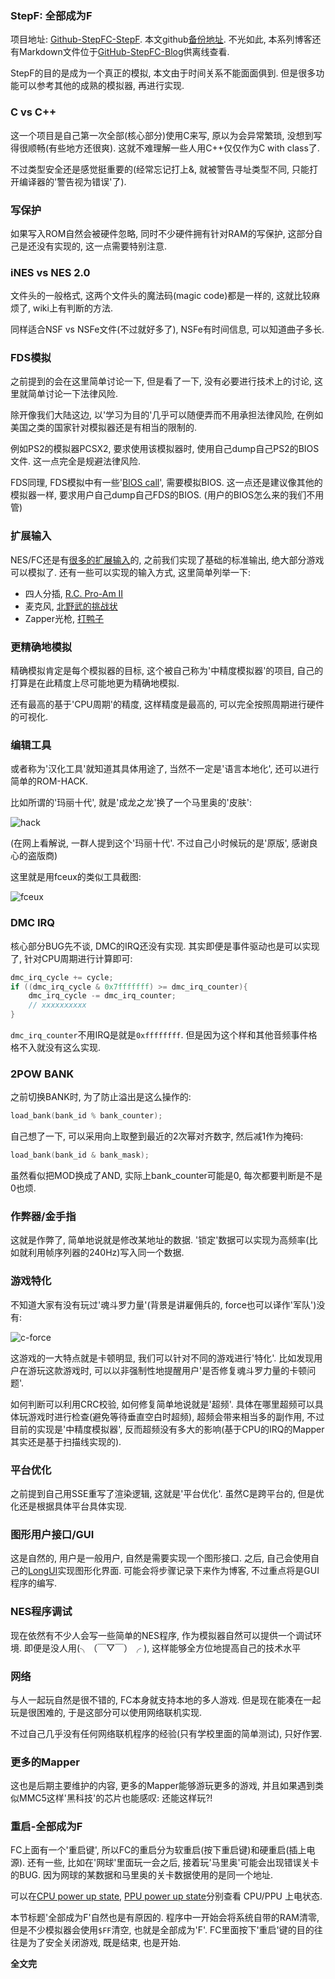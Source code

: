 ### StepF: 全部成为F

项目地址: [Github-StepFC-StepF](https://github.com/dustpg/StepFC/tree/master/stepf). 本文github[备份地址](https://github.com/dustpg/BlogFM/issues/51). 不光如此, 本系列博客还有Markdown文件位于[GitHub-StepFC-Blog](https://github.com/dustpg/StepFC/tree/master/blog)供离线查看.

StepF的目的是成为一个真正的模拟, 本文由于时间关系不能面面俱到. 但是很多功能可以参考其他的成熟的模拟器, 再进行实现. 


### C vs C++

这一个项目是自己第一次全部(核心部分)使用C来写, 原以为会异常繁琐, 没想到写得很顺畅(有些地方还很爽). 这就不难理解一些人用C++仅仅作为C with class了. 

不过类型安全还是感觉挺重要的(经常忘记打上&, 就被警告寻址类型不同, 只能打开编译器的'警告视为错误'了).

### 写保护

如果写入ROM自然会被硬件忽略, 同时不少硬件拥有针对RAM的写保护, 这部分自己是还没有实现的, 这一点需要特别注意.

### iNES vs NES 2.0

文件头的一般格式, 这两个文件头的魔法码(magic code)都是一样的, 这就比较麻烦了, wiki上有判断的方法.

同样适合NSF vs NSFe文件(不过就好多了), NSFe有时间信息, 可以知道曲子多长.

### FDS模拟

之前提到的会在这里简单讨论一下, 但是看了一下, 没有必要进行技术上的讨论, 这里就简单讨论一下法律风险.

除开像我们大陆这边, 以'学习为目的'几乎可以随便弄而不用承担法律风险, 在例如美国之类的国家针对模拟器还是有相当的限制的.

例如PS2的模拟器PCSX2, 要求使用该模拟器时, 使用自己dump自己PS2的BIOS文件. 这一点完全是规避法律风险.

FDS同理, FDS模拟中有一些'[BIOS call](http://wiki.nesdev.com/w/index.php/Family_Computer_Disk_System#BIOS_calls)', 需要模拟BIOS. 这一点还是建议像其他的模拟器一样, 要求用户自己dump自己FDS的BIOS. (用户的BIOS怎么来的我们不用管)

### 扩展输入

NES/FC还是有[很多的扩展输入](http://wiki.nesdev.com/w/index.php/Input_devices)的, 之前我们实现了基础的标准输出, 绝大部分游戏可以模拟了. 还有一些可以实现的输入方式, 这里简单列举一下:

 - 四人分插, [R.C. Pro-Am II](http://bootgod.dyndns.org:7777/profile.php?id=1151)
 - 麦克风, [北野武的挑战状](http://bootgod.dyndns.org:7777/profile.php?id=1760)
 - Zapper光枪, [打鸭子](http://bootgod.dyndns.org:7777/profile.php?id=1642)

### 更精确地模拟

精确模拟肯定是每个模拟器的目标, 这个被自己称为'中精度模拟器'的项目, 自己的打算是在此精度上尽可能地更为精确地模拟.

还有最高的基于'CPU周期'的精度, 这样精度是最高的, 可以完全按照周期进行硬件的可视化.

### 编辑工具

或者称为'汉化工具'就知道其具体用途了, 当然不一定是'语言本地化', 还可以进行简单的ROM-HACK.

比如所谓的'玛丽十代', 就是'成龙之龙'换了一个马里奥的'皮肤':

![hack](./hack.jpg)

(在网上看解说, 一群人提到这个'玛丽十代'. 不过自己小时候玩的是'原版', 感谢良心的盗版商)

这里就是用fceux的类似工具截图:

![fceux](./fceux.png)


### DMC IRQ

核心部分BUG先不谈, DMC的IRQ还没有实现. 其实即便是事件驱动也是可以实现了, 针对CPU周期进行计算即可:

```c
dmc_irq_cycle += cycle;
if ((dmc_irq_cycle & 0x7fffffff) >= dmc_irq_counter){
    dmc_irq_cycle -= dmc_irq_counter;
    // xxxxxxxxxx
}

```

```dmc_irq_counter```不用IRQ是就是```0xffffffff```. 但是因为这个样和其他音频事件格格不入就没有这么实现.

### 2POW BANK

之前切换BANK时, 为了防止溢出是这么操作的:

```c
load_bank(bank_id % bank_counter);
```

自己想了一下, 可以采用向上取整到最近的2次幂对齐数字, 然后减1作为掩码:

```c
load_bank(bank_id & bank_mask);
```

虽然看似把MOD换成了AND, 实际上bank_counter可能是0, 每次都要判断是不是0也烦.


### 作弊器/金手指

这就是作弊了, 简单地说就是修改某地址的数据. '锁定'数据可以实现为高频率(比如就利用帧序列器的240Hz)写入同一个数据.

### 游戏特化

不知道大家有没有玩过'魂斗罗力量'(背景是讲雇佣兵的, force也可以译作'军队')没有:

![c-force](./force.gif)

这游戏的一大特点就是卡顿明显, 我们可以针对不同的游戏进行'特化'. 比如发现用户在游玩这款游戏时, 可以以非强制性地提醒用户'是否修复魂斗罗力量的卡顿问题'.

如何判断可以利用CRC校验, 如何修复简单地说就是'超频'. 具体在哪里超频可以具体玩游戏时进行检查(避免等待垂直空白时超频), 超频会带来相当多的副作用, 不过目前的实现是'中精度模拟器', 反而超频没有多大的影响(基于CPU的IRQ的Mapper其实还是基于扫描线实现的).

### 平台优化

之前提到自己用SSE重写了渲染逻辑, 这就是'平台优化'. 虽然C是跨平台的, 但是优化还是根据具体平台具体实现.

### 图形用户接口/GUI

这是自然的, 用户是一般用户, 自然是需要实现一个图形接口. 之后, 自己会使用自己的[LongUI](https://github.com/dustpg/LongUI)实现图形化界面. 可能会将步骤记录下来作为博客, 不过重点将是GUI程序的编写.

### NES程序调试

现在依然有不少人会写一些简单的NES程序, 作为模拟器自然可以提供一个调试环境. 即便是没人用(╮（￣▽￣）╭ ), 这样能够全方位地提高自己的技术水平

### 网络

与人一起玩自然是很不错的, FC本身就支持本地的多人游戏. 但是现在能凑在一起玩是很困难的, 于是这部分可以使用网络联机实现.

不过自己几乎没有任何网络联机程序的经验(只有学校里面的简单测试), 只好作罢.

### 更多的Mapper

这也是后期主要维护的内容, 更多的Mapper能够游玩更多的游戏, 并且如果遇到类似MMC5这样'黑科技'的芯片也能感叹: 还能这样玩?!

### 重启-全部成为F

FC上面有一个'重启键', 所以FC的重启分为软重启(按下重启键)和硬重启(插上电源). 还有一些, 比如在'网球'里面玩一会之后, 接着玩'马里奥'可能会出现错误关卡的BUG. 因为网球的某数据和马里奥的关卡数据使用的是同一个地址. 

可以在[CPU power up state](https://wiki.nesdev.com/w/index.php/CPU_power_up_state), [PPU power up state](https://wiki.nesdev.com/w/index.php/PPU_power_up_state)分别查看 CPU/PPU 上电状态.


本节标题'全部成为F'自然也是有原因的. 程序中一开始会将系统自带的RAM清零, 但是不少模拟器会使用```$FF```清空, 也就是全部成为'F'.  FC里面按下'重启'键的目的往往是为了安全关闭游戏, 既是结束, 也是开始.  

**全文完**
